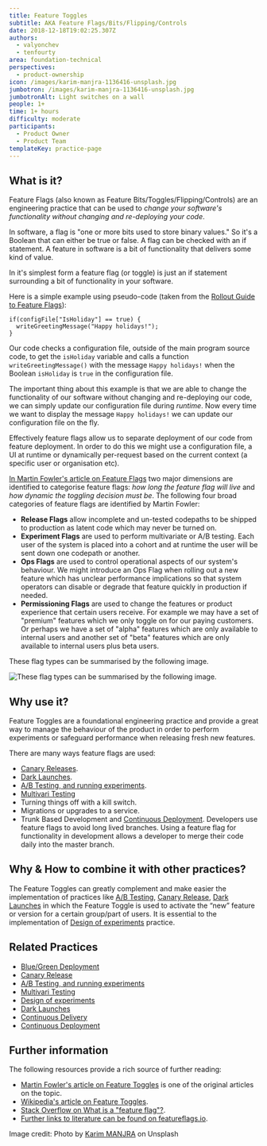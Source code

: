 ```yaml
---
title: Feature Toggles
subtitle: AKA Feature Flags/Bits/Flipping/Controls
date: 2018-12-18T19:02:25.307Z
authors:
  - valyonchev
  - tenfourty
area: foundation-technical
perspectives:
  - product-ownership
icon: /images/karim-manjra-1136416-unsplash.jpg
jumbotron: /images/karim-manjra-1136416-unsplash.jpg
jumbotronAlt: Light switches on a wall
people: 1+
time: 1+ hours
difficulty: moderate
participants:
  - Product Owner
  - Product Team
templateKey: practice-page
---
```

## What is it?

Feature Flags (also known as Feature Bits/Toggles/Flipping/Controls) are an engineering practice that can be used to _change your software's functionality without changing and re-deploying your code_.

In software, a flag is "one or more bits used to store binary values." So it's a Boolean that can either be true or false. A flag can be checked with an if statement. A feature in software is a bit of functionality that delivers some kind of value.

In it's simplest form a feature flag (or toggle) is just an if statement surrounding a bit of functionality in your software.

Here is a simple example using pseudo-code (taken from the [Rollout Guide to Feature Flags](https://rollout.io/blog/ultimate-feature-flag-guide/)):

```
if(configFile["IsHoliday"] == true) {
  writeGreetingMessage("Happy holidays!");
}
```

Our code checks a configuration file, outside of the main program source code, to get the `isHoliday` variable and calls a function `writeGreetingMessage()` with the message `Happy holidays!` when the Boolean `isHoliday` is `true` in the configuration file.

The important thing about this example is that we are able to change the functionality of our software without changing and re-deploying our code, we can simply update our configuration file during _runtime_. Now every time we want to display the message `Happy holidays!` we can update our configuration file on the fly.

Effectively feature flags allow us to separate deployment of our code from feature deployment. In order to do this we might use a configuration file, a UI at runtime or dynamically per-request based on the current context (a specific user or organisation etc).

[In Martin Fowler's article on Feature Flags](https://www.martinfowler.com/articles/feature-toggles.html) two major dimensions are identified to categorise feature flags: _how long the feature flag will live_ and _how dynamic the toggling decision must be_. The following four broad categories of feature flags are identified by Martin Fowler:

- **Release Flags** allow incomplete and un-tested codepaths to be shipped to production as latent code which may never be turned on.
- **Experiment Flags** are used to perform multivariate or A/B testing. Each user of the system is placed into a cohort and at runtime the user will be sent down one codepath or another.
- **Ops Flags** are used to control operational aspects of our system's behaviour. We might introduce an Ops Flag when rolling out a new feature which has unclear performance implications so that system operators can disable or degrade that feature quickly in production if needed.
- **Permissioning Flags** are used to change the features or product experience that certain users receive. For example we may have a set of "premium" features which we only toggle on for our paying customers. Or perhaps we have a set of "alpha" features which are only available to internal users and another set of "beta" features which are only available to internal users plus beta users.


These flag types can be summarised by the following image.

![These flag types can be summarised by the following image.](/images/fowler_feature_toggles.png "Feature Toggles categorised by longevity and dynamism")

## Why use it?

Feature Toggles are a foundational engineering practice and provide a great way to manage the behaviour of the product in order to perform experiments or safeguard performance when releasing fresh new features.

There are many ways feature flags are used:

- [Canary Releases](/practice/canary-release/).
- [Dark Launches](/practice/dark-launches/).
- [A/B Testing,  and running experiments](/practice/split-testing-a-b-testing/).
- [Multivari Testing](/practice/split-testing-multivari-testing/)
- Turning things off with a kill switch.
- Migrations or upgrades to a service.
- Trunk Based Development and [Continuous Deployment](/practice/continuous-deployment/). Developers use feature flags to avoid long lived branches. Using a feature flag for functionality in development allows a developer to merge their code daily into the master branch.

## Why & How to combine it with other practices?

The Feature Toggles can greatly complement and make easier the implementation of practices like [A/B Testing](/practice/split-testing-a-b-testing/), [Canary Release](/practice/canary-release/), [Dark Launches](/practice/dark-launches/) in which the Feature Toggle is used to activate the “new” feature or version for a certain group/part of users. It is essential to the implementation of [Design of experiments](/practice/design-of-experiments/) practice.

## Related Practices

- [Blue/Green Deployment](/practice/blue-green-deployments/)
- [Canary Release ](/practice/canary-release/)
- [A/B Testing,  and running experiments](/practice/split-testing-a-b-testing/)
- [Multivari Testing](/practice/split-testing-multivari-testing/)
- [Design of experiments](/practice/design-of-experiments/)
- [Dark Launches](/practice/dark-launches/)
- [Continuous Delivery](/practice/continuous-delivery/)
- [Continuous Deployment](/practice/continuous-deployment/)


## Further information

The following resources provide a rich source of further reading:

- [Martin Fowler's article on Feature Toggles](https://www.martinfowler.com/articles/feature-toggles.html) is one of the original articles on the topic.
- [Wikipedia's article on Feature Toggles](https://en.wikipedia.org/wiki/Feature_toggle).
- [Stack Overflow on What is a "feature flag"?](https://stackoverflow.com/questions/7707383/what-is-a-feature-flag).
- [Further links to literature can be found on featureflags.io](https://featureflags.io/literature/).

Image credit: Photo by [Karim MANJRA](https://unsplash.com/photos/pWlM5L6PFis) on Unsplash
